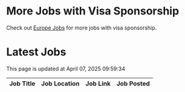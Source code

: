 # More Jobs with Visa Sponsorship

Check out [Europe Jobs](https://github.com/sureshparimi/europejobs#latest-jobs) for more jobs with visa sponsorship.

# Latest Jobs

This page is updated at April 07, 2025 09:59:34

| Job Title | Job Location | Job Link | Job Posted |
| --- | --- | --- | --- |
